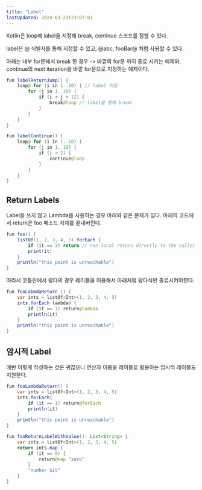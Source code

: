 ```yaml
---
title: "Label"
lastUpdated: 2024-03-23T23:07:01
---
```


Kotlin은 loop에 label을 지정해 break, continue 스코프를 정할 수 있다.

label은 @ 식별자를 통해 지정할 수 있고, @abc, fooBar@ 처럼 사용할 수 있다.

아래는 내부 for문에서 break 한 경우 -> 바깥의 for문 까지 종료 시키는 예제와, continue의 next iteration을 바깥 for문으로 지정하는 예제이다.

```java
fun labelReturnJump() {
    loop@ for (i in 1..10) { // label 지정 
        for (j in 1..10) {
            if (i + j > 12) {
                break@loop // label을 통해 break  
            }
        }
    }
}

fun labelContinue() {
    loop@ for (i in 1..10) {
        for (j in 1..10) {
            if (j > 2) {
                continue@loop
            }
        }
    }
}
```

## Return Labels

Label을 쓰지 않고 Lambda를 사용하는 경우 아래와 같은 문제가 있다. 아래의 코드에서 return은 foo 메소드 자체를 끝내버린다.

```java
fun foo() {
    listOf(1, 2, 3, 4, 5).forEach {
        if (it == 3) return // non-local return directly to the caller of foo()
        print(it)
    }
    println("this point is unreachable")
}
```

따라서 코틀린에서 람다의 경우 레이블을 이용해서 아래처럼 람다식만 종료시켜야한다.

```java
fun fooLabmdaReturn () {
    var ints = listOf<Int>(1, 2, 3, 4, 5)
    ints.forEach lambda@ {
        if (it == 1) return@lambda
        println(it)
    }
    println("this point is unreachable")
}
```

## 암시적 Label

매번 이렇게 작성하는 것은 귀찮으니 연산자 이름을 레이블로 활용하는 암시적 레이블도 지원한다.

```java
fun fooLambdaReturn() {
    var ints = listOf<Int>(1, 2, 3, 4, 5)
    ints.forEach{
        if (it == 1) return@forEach
        println(it)
    }
    println("this point is unreachable")
}

fun fooReturnLabelWithValue(): List<String> {
    var ints = listOf<Int>(1, 2, 3, 4, 5)
    return ints.map {
        if (it == 0) {
            return@map "zero"
        }
        "number $it"
    }
}
```
